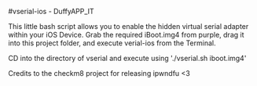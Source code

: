 #vserial-ios - DuffyAPP_IT

This little bash script allows you to enable the hidden virtual serial adapter within your iOS Device.
Grab the required iBoot.img4 from purple, drag it into this project folder, and execute
verial-ios from the Terminal.

CD into the directory of vserial and execute using './vserial.sh iboot.img4'

Credits to the checkm8 project for releasing ipwndfu <3

